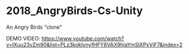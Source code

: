 # 2018_AngryBirds-Cs-Unity
 An Angry Birds "clone"

DEMO VIDEO:
https://www.youtube.com/watch?v=IXuu23vZm90&list=PLz3kokIvnyfHFY8VAX9hlaYmSlXPxViF7&index=2
